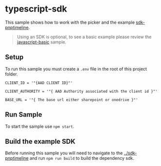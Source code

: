 # typescript-sdk

This sample shows how to work with the picker and the example [sdk-pnptimeline](../sdk-pnptimeline/readme.md).

> Using an SDK is optional, to see a basic example please review the [javascript-basic](../javascript-basic/readme.md) sample.

## Setup

To run this sample you must create a `.env` file in the root of this project folder.

```
CLIENT_ID = '"{AAD CLIENT ID}"'

CLIENT_AUTHORITY = '"{ AAD Authority associated with the client id }"'

BASE_URL = '"{ The base url either sharepoint or onedrive }"'
```

## Run Sample

To start the sample use `npm start`.

## Build the example SDK

Before running this sample you will need to navigate to the [../sdk-pnptimeline](../sdk-pnptimeline) and run `npm run build` to build the dependency sdk.

